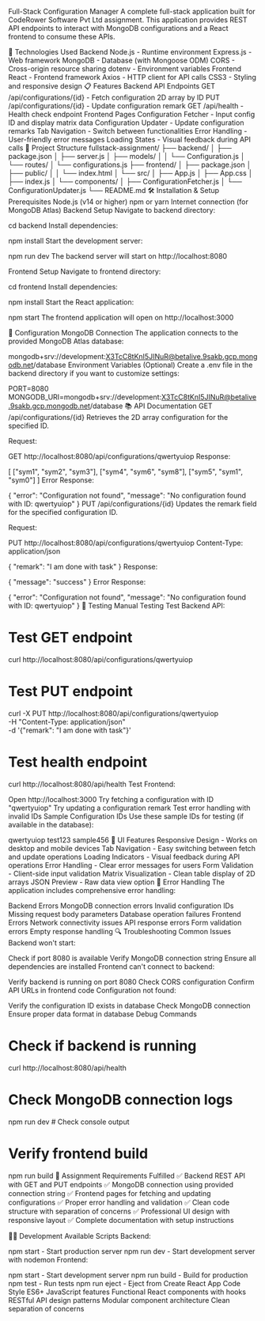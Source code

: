 Full-Stack Configuration Manager
A complete full-stack application built for CodeRower Software Pvt Ltd assignment. This application provides REST API endpoints to interact with MongoDB configurations and a React frontend to consume these APIs.

🚀 Technologies Used
Backend
Node.js - Runtime environment
Express.js - Web framework
MongoDB - Database (with Mongoose ODM)
CORS - Cross-origin resource sharing
dotenv - Environment variables
Frontend
React - Frontend framework
Axios - HTTP client for API calls
CSS3 - Styling and responsive design
📋 Features
Backend API Endpoints
GET /api/configurations/{id} - Fetch configuration 2D array by ID
PUT /api/configurations/{id} - Update configuration remark
GET /api/health - Health check endpoint
Frontend Pages
Configuration Fetcher - Input config ID and display matrix data
Configuration Updater - Update configuration remarks
Tab Navigation - Switch between functionalities
Error Handling - User-friendly error messages
Loading States - Visual feedback during API calls
📁 Project Structure
fullstack-assignment/
├── backend/
│   ├── package.json
│   ├── server.js
│   ├── models/
│   │   └── Configuration.js
│   └── routes/
│       └── configurations.js
├── frontend/
│   ├── package.json
│   ├── public/
│   │   └── index.html
│   └── src/
│       ├── App.js
│       ├── App.css
│       ├── index.js
│       └── components/
│           ├── ConfigurationFetcher.js
│           └── ConfigurationUpdater.js
└── README.md
🛠️ Installation & Setup
Prerequisites
Node.js (v14 or higher)
npm or yarn
Internet connection (for MongoDB Atlas)
Backend Setup
Navigate to backend directory:

cd backend
Install dependencies:

npm install
Start the development server:

npm run dev
The backend server will start on http://localhost:8080

Frontend Setup
Navigate to frontend directory:

cd frontend
Install dependencies:

npm install
Start the React application:

npm start
The frontend application will open on http://localhost:3000

🔧 Configuration
MongoDB Connection
The application connects to the provided MongoDB Atlas database:

mongodb+srv://development:X3TcC8tKnI5JINuR@betalive.9sakb.gcp.mongodb.net/database
Environment Variables (Optional)
Create a .env file in the backend directory if you want to customize settings:

PORT=8080
MONGODB_URI=mongodb+srv://development:X3TcC8tKnI5JINuR@betalive.9sakb.gcp.mongodb.net/database
📚 API Documentation
GET /api/configurations/{id}
Retrieves the 2D array configuration for the specified ID.

Request:

GET http://localhost:8080/api/configurations/qwertyuiop
Response:

[
  ["sym1", "sym2", "sym3"],
  ["sym4", "sym6", "sym8"], 
  ["sym5", "sym1", "sym0"]
]
Error Response:

{
  "error": "Configuration not found",
  "message": "No configuration found with ID: qwertyuiop"
}
PUT /api/configurations/{id}
Updates the remark field for the specified configuration ID.

Request:

PUT http://localhost:8080/api/configurations/qwertyuiop
Content-Type: application/json

{
  "remark": "I am done with task"
}
Response:

{
  "message": "success"
}
Error Response:

{
  "error": "Configuration not found",
  "message": "No configuration found with ID: qwertyuiop"
}
🧪 Testing
Manual Testing
Test Backend API:

# Test GET endpoint
curl http://localhost:8080/api/configurations/qwertyuiop

# Test PUT endpoint
curl -X PUT http://localhost:8080/api/configurations/qwertyuiop \
     -H "Content-Type: application/json" \
     -d '{"remark": "I am done with task"}'

# Test health endpoint
curl http://localhost:8080/api/health
Test Frontend:

Open http://localhost:3000
Try fetching a configuration with ID "qwertyuiop"
Try updating a configuration remark
Test error handling with invalid IDs
Sample Configuration IDs
Use these sample IDs for testing (if available in the database):

qwertyuiop
test123
sample456
🎨 UI Features
Responsive Design - Works on desktop and mobile devices
Tab Navigation - Easy switching between fetch and update operations
Loading Indicators - Visual feedback during API operations
Error Handling - Clear error messages for users
Form Validation - Client-side input validation
Matrix Visualization - Clean table display of 2D arrays
JSON Preview - Raw data view option
🚨 Error Handling
The application includes comprehensive error handling:

Backend Errors
MongoDB connection errors
Invalid configuration IDs
Missing request body parameters
Database operation failures
Frontend Errors
Network connectivity issues
API response errors
Form validation errors
Empty response handling
🔍 Troubleshooting
Common Issues
Backend won't start:

Check if port 8080 is available
Verify MongoDB connection string
Ensure all dependencies are installed
Frontend can't connect to backend:

Verify backend is running on port 8080
Check CORS configuration
Confirm API URLs in frontend code
Configuration not found:

Verify the configuration ID exists in database
Check MongoDB connection
Ensure proper data format in database
Debug Commands
# Check if backend is running
curl http://localhost:8080/api/health

# Check MongoDB connection logs
npm run dev # Check console output

# Verify frontend build
npm run build
📝 Assignment Requirements Fulfilled
✅ Backend REST API with GET and PUT endpoints
✅ MongoDB connection using provided connection string
✅ Frontend pages for fetching and updating configurations
✅ Proper error handling and validation
✅ Clean code structure with separation of concerns
✅ Professional UI design with responsive layout
✅ Complete documentation with setup instructions

👨‍💻 Development
Available Scripts
Backend:

npm start - Start production server
npm run dev - Start development server with nodemon
Frontend:

npm start - Start development server
npm run build - Build for production
npm test - Run tests
npm run eject - Eject from Create React App
Code Style
ES6+ JavaScript features
Functional React components with hooks
RESTful API design patterns
Modular component architecture
Clean separation of concerns
